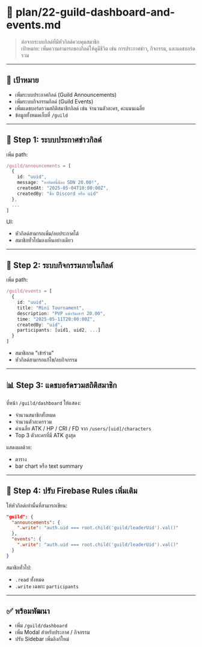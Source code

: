 # 📢 plan/22-guild-dashboard-and-events.md

> ต่อจากระบบกิลด์ที่มีหัวกิลด์ควบคุมสมาชิก  
> เป้าหมาย: เพิ่มความสามารถของกิลด์ให้ดูมีชีวิต เช่น การประกาศข่าว, กิจกรรม, และแดชบอร์ดรวม

---

## 🎯 เป้าหมาย

- เพิ่มระบบประกาศกิลด์ (Guild Announcements)
- เพิ่มระบบกิจกรรมกิลด์ (Guild Events)
- เพิ่มแดชบอร์ดรวมสถิติสมาชิกกิลด์ เช่น จำนวนตัวละคร, คะแนนเฉลี่ย
- ข้อมูลทั้งหมดเก็บที่ `/guild`

---

## 🧩 Step 1: ระบบประกาศข่าวกิลด์

เพิ่ม path:
```ts
/guild/announcements = [
  {
    id: "uuid",
    message: "อาทิตย์นี้มีลง SDN 20.00!",
    createdAt: "2025-05-04T10:00:00Z",
    createdBy: "ชื่อ Discord หรือ uid"
  },
  ...
]
```

UI:
- หัวกิลด์สามารถเพิ่ม/ลบประกาศได้
- สมาชิกทั่วไปมองเห็นอย่างเดียว

---

## 📆 Step 2: ระบบกิจกรรมภายในกิลด์

เพิ่ม path:
```ts
/guild/events = [
  {
    id: "uuid",
    title: "Mini Tournament",
    description: "PVP แข่งวันเสาร์ 20.00",
    time: "2025-05-11T20:00:00Z",
    createdBy: "uid",
    participants: [uid1, uid2, ...]
  }
]
```

- สมาชิกกด "เข้าร่วม"
- หัวกิลด์สามารถแก้ไข/ลบกิจกรรม

---

## 📊 Step 3: แดชบอร์ดรวมสถิติสมาชิก

ที่หน้า `/guild/dashboard` ให้แสดง:
- จำนวนสมาชิกทั้งหมด
- จำนวนตัวละครรวม
- ค่าเฉลี่ย ATK / HP / CRI / FD จาก `/users/[uid]/characters`
- Top 3 ตัวละครที่มี ATK สูงสุด

แสดงผลด้วย:
- ตาราง
- bar chart หรือ text summary

---

## 🔐 Step 4: ปรับ Firebase Rules เพิ่มเติม

ให้หัวกิลด์เท่านั้นที่สามารถเขียน:
```json
"guild": {
  "announcements": {
    ".write": "auth.uid === root.child('guild/leaderUid').val()"
  },
  "events": {
    ".write": "auth.uid === root.child('guild/leaderUid').val()"
  }
}
```

สมาชิกทั่วไป:
- `.read` ทั้งหมด
- `.write` เฉพาะ `participants`

---

## ✅ พร้อมพัฒนา

- เพิ่ม `/guild/dashboard`
- เพิ่ม Modal สำหรับประกาศ / กิจกรรม
- ปรับ Sidebar เพิ่มลิงก์ใหม่
